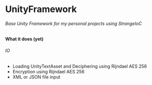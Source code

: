 # UnityFramework

###### Base Unity Framework for my personal projects using StrangeIoC

<h4>What it does (yet) </h4>

###### IO
<ul>
  <li>Loading UnityTextAsset and Deciphering using Rijndael AES 256 </li>
  <li>Encryption using Rijndael AES 256 </li>
  <li>XML or JSON file input</li>
</ul>
